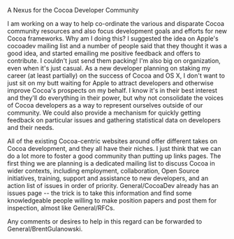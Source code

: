 A Nexus for the Cocoa Developer Community

   I am working on a way to help co-ordinate the various and disparate Cocoa community resources and also focus development goals and efforts for new Cocoa frameworks. Why am I doing this? I suggested the idea on Apple's cocoadev mailing list and a number of people said that they thought it was a good idea, and started emailing me positive feedback and offers to contribute. I couldn't just send them packing! I'm also big on organization, even when it's just casual. As a new developer planning on staking my career (at least partially) on the success of Cocoa and OS X, I don't want to just sit on my butt waiting for Apple to attract developers and otherwise improve Cocoa's prospects on my behalf. I know it's in their best interest and they'll do everything in their power, but why not consolidate the voices of Cocoa developers as a way to represent ourselves outside of our community. We could also provide a mechanism for quickly getting feedback on particular issues and gathering statistical data on developers and their needs.

   All of the existing Cocoa-centric websites around offer different takes on Cocoa development, and they all have their niches. I just think that we can do a lot more to foster a good community than putting up links pages. The first thing we are planning is a dedicated mailing list to discuss Cocoa in wider contexts, including employment, collaboration, Open Source initiatives, training, support and assistance to new developers, and an action list of issues in order of priority. General/CocoaDev already has an issues page -- the trick is to take this information and find some knowledgeable people willing to make position papers and post them for inspection, almost like General/RFCs.

   Any comments or desires to help in this regard can be forwarded to General/BrentGulanowski.